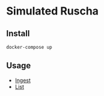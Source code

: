 # Simulated Ruscha

## Install

`docker-compose up`

## Usage

* [Ingest](http://localhost:8440/tweets/ingest)
* [List](http://localhost:8440/tweets)
